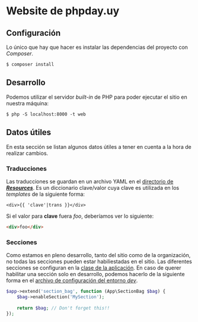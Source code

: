 # Website de phpday.uy

## Configuración

Lo único que hay que hacer es instalar las dependencias del proyecto con _Composer_.

```
$ composer install
```

## Desarrollo

Podemos utilizar el servidor _built-in_ de PHP para poder ejecutar el sitio en nuestra máquina:

```
$ php -S localhost:8000 -t web
```

## Datos útiles

En esta sección se listan algunos datos útiles a tener en cuenta a la hora de realizar cambios.

### Traducciones

Las traducciones se guardan en un archivo YAML en el [directorio de ***Resources***][translations]. 
Es un diccionario clave/valor cuya clave es utilizada en los _templates_ de la siguiente forma:

```twig
<div>{{ 'clave'|trans }}</div>
```
Si el valor para **clave** fuera *foo*, deberíamos ver lo siguiente:

```html
<div>foo</div>
```

### Secciones

Como estamos en pleno desarrollo, tanto del sitio como de la organización, no todas las secciones
pueden estar habiliestadas en el sitio. Las diferentes secciones se configuran en la [clase de la aplicación][bag-service]. En caso de querer habilitar una sección solo en desarrollo, podemos hacerlo de la siguiente forma en el [archivo de configuración del entorno *dev*](config/dev.php).

```php
$app->extend('section_bag', function (App\SectionBag $bag) {
    $bag->enableSection('MySection');
    
    return $bag; // Don't forget this!!
});
```

[translations]: https://github.com/PHPmvd/phpday-website/tree/9f41b03169322045d07c80a0b770ddacca5f2015/src/App/Resources/translations
[bag-service]: https://github.com/PHPmvd/phpday-website/blob/9f41b03169322045d07c80a0b770ddacca5f2015/src/App/PhpDayApplication.php#L66-L77